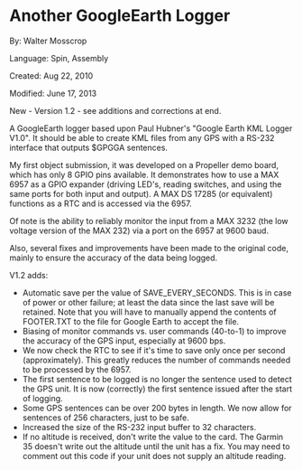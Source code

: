 # Another GoogleEarth Logger

By: Walter Mosscrop

Language: Spin, Assembly

Created: Aug 22, 2010

Modified: June 17, 2013

New - Version 1.2 - see additions and corrections at end.

A GoogleEarth logger based upon Paul Hubner's "Google Earth KML Logger V1.0". It should be able to create KML files from any GPS with a RS-232 interface that outputs $GPGGA sentences.

My first object submission, it was developed on a Propeller demo board, which has only 8 GPIO pins available. It demonstrates how to use a MAX 6957 as a GPIO expander (driving LED's, reading switches, and using the same ports for both input and output). A MAX DS 17285 (or equivalent) functions as a RTC and is accessed via the 6957.

Of note is the ability to reliably monitor the input from a MAX 3232 (the low voltage version of the MAX 232) via a port on the 6957 at 9600 baud.

Also, several fixes and improvements have been made to the original code, mainly to ensure the accuracy of the data being logged.

V1.2 adds:

*   Automatic save per the value of SAVE\_EVERY\_SECONDS. This is in case of power or other failure; at least the data since the last save will be retained. Note that you will have to manually append the contents of FOOTER.TXT to the file for Google Earth to accept the file.
*   Biasing of monitor commands vs. user commands (40-to-1) to improve the accuracy of the GPS input, especially at 9600 bps.
*   We now check the RTC to see if it's time to save only once per second (approximately). This greatly reduces the number of commands needed to be processed by the 6957.
*   The first sentence to be logged is no longer the sentence used to detect the GPS unit. It is now (correctly) the first sentence issued after the start of logging.
*   Some GPS sentences can be over 200 bytes in length. We now allow for sentences of 256 characters, just to be safe.
*   Increased the size of the RS-232 input buffer to 32 characters.
*   If no altitude is received, don't write the value to the card. The Garmin 35 doesn't write out the altitude until the unit has a fix. You may need to comment out this code if your unit does not supply an altitude reading.
